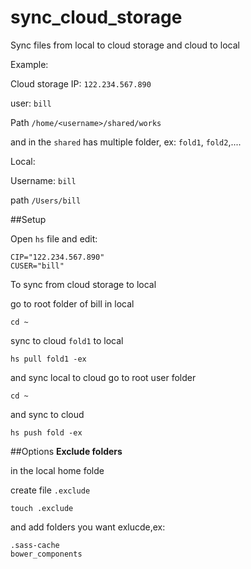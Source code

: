 # sync_cloud_storage
Sync files from local to cloud storage and cloud to local

Example:

Cloud storage
IP: `122.234.567.890`

user: `bill`

Path `/home/<username>/shared/works`

and in the `shared` has multiple folder, ex: `fold1`, `fold2`,....

Local:

Username: `bill`

path `/Users/bill`

##Setup

Open `hs` file and edit:

```
CIP="122.234.567.890"
CUSER="bill"
```


To sync from cloud storage to local

go to root folder of bill in local

```
cd ~
```

sync to cloud `fold1` to local

```
hs pull fold1 -ex
```

and sync local to cloud
go to root user folder
```
cd ~
```
and sync to cloud
```
hs push fold -ex

```
##Options
**Exclude folders**

in the local home folde

create file `.exclude`

```
touch .exclude
```
and add folders you want exlucde,ex:

```
.sass-cache
bower_components
```

